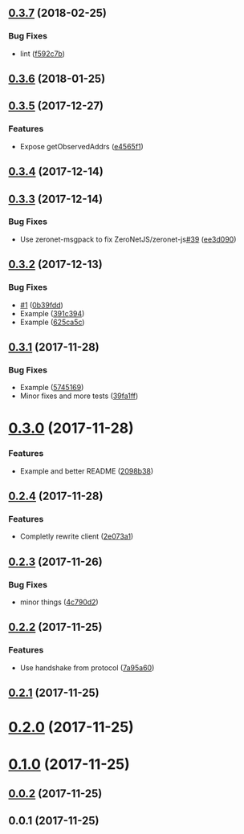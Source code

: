 <a name="0.3.7"></a>
## [0.3.7](https://github.com/ZeroNetJS/zeronet-client/compare/v0.3.6...v0.3.7) (2018-02-25)


### Bug Fixes

* lint ([f592c7b](https://github.com/ZeroNetJS/zeronet-client/commit/f592c7b))



<a name="0.3.6"></a>
## [0.3.6](https://github.com/ZeroNetJS/zeronet-client/compare/v0.3.5...v0.3.6) (2018-01-25)



<a name="0.3.5"></a>
## [0.3.5](https://github.com/ZeroNetJS/zeronet-client/compare/v0.3.4...v0.3.5) (2017-12-27)


### Features

* Expose getObservedAddrs ([e4565f1](https://github.com/ZeroNetJS/zeronet-client/commit/e4565f1))



<a name="0.3.4"></a>
## [0.3.4](https://github.com/ZeroNetJS/zeronet-client/compare/v0.3.3...v0.3.4) (2017-12-14)



<a name="0.3.3"></a>
## [0.3.3](https://github.com/ZeroNetJS/zeronet-client/compare/v0.3.2...v0.3.3) (2017-12-14)


### Bug Fixes

* Use zeronet-msgpack to fix ZeroNetJS/zeronet-js[#39](https://github.com/ZeroNetJS/zeronet-client/issues/39) ([ee3d090](https://github.com/ZeroNetJS/zeronet-client/commit/ee3d090))



<a name="0.3.2"></a>
## [0.3.2](https://github.com/ZeroNetJS/zeronet-client/compare/v0.3.1...v0.3.2) (2017-12-13)


### Bug Fixes

* [#1](https://github.com/ZeroNetJS/zeronet-client/issues/1) ([0b39fdd](https://github.com/ZeroNetJS/zeronet-client/commit/0b39fdd))
* Example ([391c394](https://github.com/ZeroNetJS/zeronet-client/commit/391c394))
* Example ([625ca5c](https://github.com/ZeroNetJS/zeronet-client/commit/625ca5c))



<a name="0.3.1"></a>
## [0.3.1](https://github.com/ZeroNetJS/zeronet-client/compare/v0.3.0...v0.3.1) (2017-11-28)


### Bug Fixes

* Example ([5745169](https://github.com/ZeroNetJS/zeronet-client/commit/5745169))
* Minor fixes and more tests ([39fa1ff](https://github.com/ZeroNetJS/zeronet-client/commit/39fa1ff))



<a name="0.3.0"></a>
# [0.3.0](https://github.com/ZeroNetJS/zeronet-client/compare/v0.2.4...v0.3.0) (2017-11-28)


### Features

* Example and better README ([2098b38](https://github.com/ZeroNetJS/zeronet-client/commit/2098b38))



<a name="0.2.4"></a>
## [0.2.4](https://github.com/ZeroNetJS/zeronet-client/compare/v0.2.3...v0.2.4) (2017-11-28)


### Features

* Completly rewrite client ([2e073a1](https://github.com/ZeroNetJS/zeronet-client/commit/2e073a1))



<a name="0.2.3"></a>
## [0.2.3](https://github.com/ZeroNetJS/zeronet-js/compare/v0.2.2...v0.2.3) (2017-11-26)


### Bug Fixes

* minor things ([4c790d2](https://github.com/ZeroNetJS/zeronet-js/commit/4c790d2))



<a name="0.2.2"></a>
## [0.2.2](https://github.com/ZeroNetJS/zeronet-js/compare/v0.2.1...v0.2.2) (2017-11-25)


### Features

* Use handshake from protocol ([7a95a60](https://github.com/ZeroNetJS/zeronet-js/commit/7a95a60))



<a name="0.2.1"></a>
## [0.2.1](https://github.com/ZeroNetJS/zeronet-js/compare/v0.2.0...v0.2.1) (2017-11-25)



<a name="0.2.0"></a>
# [0.2.0](https://github.com/ZeroNetJS/zeronet-js/compare/v0.1.0...v0.2.0) (2017-11-25)



<a name="0.1.0"></a>
# [0.1.0](https://github.com/ZeroNetJS/zeronet-js/compare/v0.0.2...v0.1.0) (2017-11-25)



<a name="0.0.2"></a>
## [0.0.2](https://github.com/ZeroNetJS/zeronet-js/compare/v0.0.1...v0.0.2) (2017-11-25)



<a name="0.0.1"></a>
## 0.0.1 (2017-11-25)



